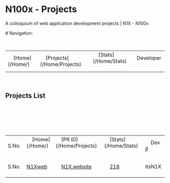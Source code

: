 # N100x - Projects
A colloquium of web application development projects | N1X - N100x

# Navigation:
 <table>
 <tr>
     <td>
     [Home](/Home/)
     </td>
     <td>
     [Projects](/Home/Projects)
     </td>     
     <td>
     [Stats](/Home/Stats)
     </td> 
     <td>
     Developer
     </td>
</tr> 
</table> 

## Projects List


 <table>
 <strong> <tr>
     <td>
     S.No.
     </td>
     <td>
     [Home](/Home/)
     </td>
     <td>
     [PR ID](/Home/Projects)
     </td>     
     <td>
     [Stats](/Home/Stats)
     </td> 
     <td>
     Dev β
     </td> 
     </tr></strong>
     
     <tr>
     <td>
     S.No.
     </td>
     <td>
     [N1Xweb](/Home/)
     </td>
     <td>
     [N1X.website](/Home/Projects)
     </td>     
     <td>
     [218](/Home/Stats)
     </td> 
     <td>
     itsN1X
     </td></tr> 
</table> 
